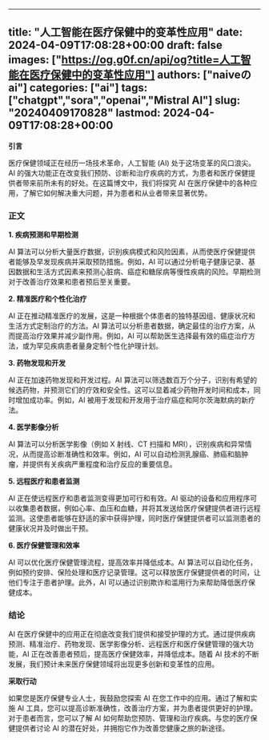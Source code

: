 
---
title: "人工智能在医疗保健中的变革性应用"
date: 2024-04-09T17:08:28+00:00
draft: false
images: ["https://og.g0f.cn/api/og?title=人工智能在医疗保健中的变革性应用"]
authors: ["naiveのai"]
categories: ["ai"]
tags: ["chatgpt","sora","openai","Mistral AI"]
slug: "20240409170828"
lastmod: 2024-04-09T17:08:28+00:00
---
**引言**

医疗保健领域正在经历一场技术革命，人工智能 (AI) 处于这场变革的风口浪尖。AI 的强大功能正在改变我们预防、诊断和治疗疾病的方式，为患者和医疗保健提供者带来前所未有的好处。在这篇博文中，我们将探究 AI 在医疗保健中的各种应用，了解它如何解决重大问题，并为患者和从业者带来显著优势。

### 正文

**1. 疾病预测和早期检测**

AI 算法可以分析大量医疗数据，识别疾病模式和风险因素，从而使医疗保健提供者能够及早发现疾病并采取预防措施。例如，AI 可以通过分析电子健康记录、基因数据和生活方式因素来预测心脏病、癌症和糖尿病等慢性疾病的风险。早期检测对于改善治疗效果和患者预后至关重要。

**2. 精准医疗和个性化治疗**

AI 正在推动精准医疗的发展，这是一种根据个体患者的独特基因组、健康状况和生活方式定制治疗的方法。AI 算法可以分析患者数据，确定最佳的治疗方案，从而提高治疗效果并减少副作用。例如，AI 可以帮助医生选择最有效的癌症治疗方法，或为罕见疾病患者量身定制个性化护理计划。

**3. 药物发现和开发**

AI 正在加速药物发现和开发过程。AI 算法可以筛选数百万个分子，识别有希望的候选药物，并预测它们的疗效和安全性。这可以显着减少药物开发时间和成本，同时增加成功率。例如，AI 被用于发现和开发用于治疗癌症和阿尔茨海默病的新疗法。

**4. 医学影像分析**

AI 算法可以分析医学影像（例如 X 射线、CT 扫描和 MRI），识别疾病和异常情况，从而提高诊断准确性和效率。例如，AI 可以自动检测乳腺癌、肺癌和脑肿瘤，并提供有关疾病严重程度和治疗反应的重要信息。

**5. 远程医疗和患者监测**

AI 正在使远程医疗和患者监测变得更加可行和有效。AI 驱动的设备和应用程序可以收集患者数据，例如心率、血压和血糖，并将其发送给医疗保健提供者进行远程监测。这使患者能够在舒适的家中获得护理，同时医疗保健提供者可以监测患者的健康状况并及时做出干预。

**6. 医疗保健管理和效率**

AI 可以优化医疗保健管理流程，提高效率并降低成本。AI 算法可以自动化任务，例如预约安排、保险处理和医疗记录管理。这可以释放医疗保健提供者的时间，让他们专注于患者护理。此外，AI 可以通过识别欺诈和滥用行为来帮助降低医疗保健成本。

### 结论

AI 在医疗保健中的应用正在彻底改变我们提供和接受护理的方式。通过提供疾病预测、精准治疗、药物发现、医学影像分析、远程医疗和医疗保健管理的强大功能，AI 正在改善患者预后，提高医疗保健效率，并降低成本。随着 AI 技术的不断发展，我们预计未来医疗保健领域将出现更多创新和变革性的应用。

**采取行动**

如果您是医疗保健专业人士，我鼓励您探索 AI 在您工作中的应用。通过了解和实施 AI 工具，您可以提高诊断准确性，改善治疗方案，并为患者提供更好的护理。对于患者而言，您可以了解 AI 如何帮助您预防、管理和治疗疾病。与您的医疗保健提供者讨论 AI 的潜在好处，并拥抱它作为改善您健康之旅的新途径。
